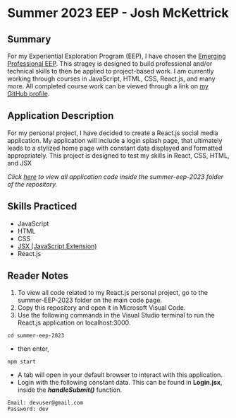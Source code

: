 # Summer 2023 EEP - Josh McKettrick
## Summary
For my Experiential Exploration Program (EEP), I have chosen the [Emerging Professional EEP](https://www.uc.edu/campus-life/careereducation/get-experience/co-op/full-time/options.html). This stragey is designed to build professional and/or technical skills to then be applied to project-based work. I am currently working through courses in JavaScript, HTML, CSS, React.js, and many more. All completed course work can be viewed through a link on [my GitHub profile](https://github.com/mckettja).

## Application Description
For my personal project, I have decided to create a React.js social media application. My application will include a login splash page, that ultimately leads to a stylized home page with constant data displayed and formatted appropriately. This project is designed to test my skills in React, CSS, HTML, and JSX

*Click [here](https://github.com/mckettja/Summer2023EEP/tree/main/summer-eep-2023) to view all application code inside the summer-eep-2023 folder of the repository.*

## Skills Practiced
- JavaScript
- HTML
- CSS
- [JSX (JavaScript Extension)](https://legacy.reactjs.org/docs/introducing-jsx.html)
- React.js

## Reader Notes
1. To view all code related to my React.js personal project, go to the summer-EEP-2023 folder on the main code page.
2. Copy this repository and open it in Microsoft Visual Code.
3. Use the following commands in the Visual Studio terminal to run the React.js application on localhost:3000.
```console
cd summer-eep-2023
```
  - then enter,
```console
npm start
```
  - A tab will open in your default browser to interact with this application.
  - Login with the following constant data. This can be found in **Login.jsx**, inside the ***handleSubmit()*** function.
```console
Email: devuser@gmail.com
Password: dev
```
